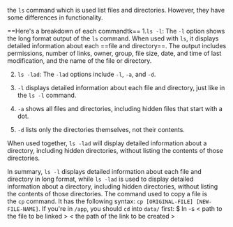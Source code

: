  the `ls` command which is used list files and directories. However, they have some differences in functionality.

==Here's a breakdown of each commandtk==
1.`ls -l`: The `-l` option shows the long format output of the `ls` command. When used with `ls`, it displays detailed information about each ==file and directory==. The output includes permissions, number of links, owner, group, file size, date, and time of last modification, and the name of the file or directory.
    
2. `ls -lad`: The `-lad` options include `-l`, `-a`, and `-d`.
    
3. `-l` displays detailed information about each file and directory, just like in the `ls -l` command.
4. `-a` shows all files and directories, including hidden files that start with a dot.
5. `-d` lists only the directories themselves, not their contents.

When used together, `ls -lad` will display detailed information about a directory, including hidden directories, without listing the contents of those directories.

In summary, `ls -l` displays detailed information about each file and directory in long format, while `ls -lad` is used to display detailed information about a directory, including hidden directories, without listing the contents of those directories.
The command used to copy a file is the `cp` command. It has the following syntax: `cp [ORIGINAL-FILE] [NEW-FILE-NAME]`. If you're in `/app`, you should `cd` into `data/` first:
$ ln -s < path to the file to be linked > < the path of the link to be created >
